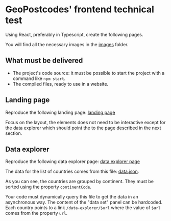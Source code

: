 # GeoPostcodes' frontend technical test

Using React, preferably in Typescript, create the following pages.

You will find all the necessary images in the [images](./images) folder.

## What must be delivered

* The project's code source: it must be possible to start the project with a command like ```npm start```.
* The compiled files, ready to use in a website.

## Landing page

Reproduce the following landing page:
[landing page](landing_page_screenshot.png)

Focus on the layout, the elements does not need to be interactive except for the data explorer which should point the to the page described in the next section.

## Data explorer

Reproduce the following data explorer page:
[data explorer page](data_explorer_screenshot.png)

The data for the list of countries comes from this file: [data.json](./data/countries.json).

As you can see, the countries are grouped by continent. They must be sorted using the property ```continentCode```.

Your code must dynamically query this file to get the data in an asynchronous way.
The content of the "data set" panel can be hardcoded.
Each country points to a link ```/data-explorer/$url``` where the value of ```$url``` comes from the property ```url```.
